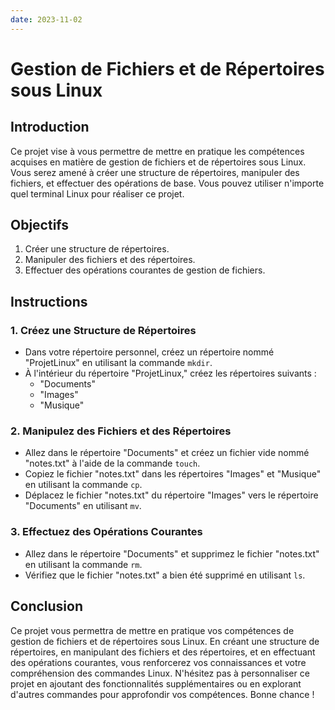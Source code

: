 ```yaml
---
date: 2023-11-02
---
```

# Gestion de Fichiers et de Répertoires sous Linux

## Introduction

Ce projet vise à vous permettre de mettre en pratique les compétences acquises en matière de gestion de fichiers et de répertoires sous Linux. Vous serez amené à créer une structure de répertoires, manipuler des fichiers, et effectuer des opérations de base. Vous pouvez utiliser n'importe quel terminal Linux pour réaliser ce projet.
## Objectifs

1. Créer une structure de répertoires.
2. Manipuler des fichiers et des répertoires.
3. Effectuer des opérations courantes de gestion de fichiers.
## Instructions

### 1. Créez une Structure de Répertoires

- Dans votre répertoire personnel, créez un répertoire nommé "ProjetLinux" en utilisant la commande `mkdir`.
- À l'intérieur du répertoire "ProjetLinux," créez les répertoires suivants :
    - "Documents"
    - "Images"
    - "Musique"
### 2. Manipulez des Fichiers et des Répertoires
- Allez dans le répertoire "Documents" et créez un fichier vide nommé "notes.txt" à l'aide de la commande `touch`.
- Copiez le fichier "notes.txt" dans les répertoires "Images" et "Musique" en utilisant la commande `cp`.
- Déplacez le fichier "notes.txt" du répertoire "Images" vers le répertoire "Documents" en utilisant `mv`.
### 3. Effectuez des Opérations Courantes
- Allez dans le répertoire "Documents" et supprimez le fichier "notes.txt" en utilisant la commande `rm`.
- Vérifiez que le fichier "notes.txt" a bien été supprimé en utilisant `ls`.
## Conclusion
Ce projet vous permettra de mettre en pratique vos compétences de gestion de fichiers et de répertoires sous Linux. En créant une structure de répertoires, en manipulant des fichiers et des répertoires, et en effectuant des opérations courantes, vous renforcerez vos connaissances et votre compréhension des commandes Linux. N'hésitez pas à personnaliser ce projet en ajoutant des fonctionnalités supplémentaires ou en explorant d'autres commandes pour approfondir vos compétences. Bonne chance !